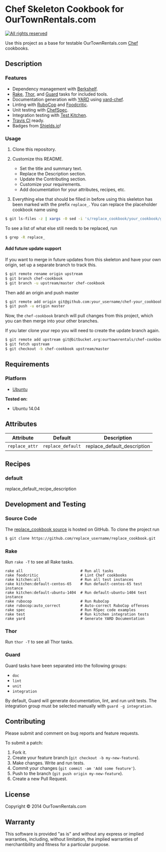 # Chef Skeleton Cookbook for OurTownRentals.com

[![All rights reserved](http://img.shields.io/badge/license-All_rights_reserved-red.svg?style=flat)](./LICENSE.txt)

Use this project as a base for testable OurTownRentals.com [Chef] cookbooks.

[Chef]: http://www.getchef.com/chef/

## Description

### Features

* Dependency management with [Berkshelf].
* [Rake], [Thor], and [Guard] tasks for included tools.
* Documentation generation with [YARD] using [yard-chef].
* Linting with [RuboCop] and [Foodcritic].
* Unit testing with [ChefSpec].
* Integration testing with [Test Kitchen].
* [Travis CI] ready.
* Badges from [Shields.io]!

[Berkshelf]: http://berkshelf.com/index.html
[ChefSpec]: http://sethvargo.github.io/chefspec/
[Foodcritic]: http://acrmp.github.io/foodcritic/
[Guard]: http://guardgem.org/
[Rake]: https://github.com/jimweirich/rake
[RuboCop]: https://github.com/bbatsov/rubocop
[Shields.io]: http://shields.io/
[Test Kitchen]: http://kitchen.ci/
[Thor]: http://whatisthor.com/
[Travis CI]: https://travis-ci.org/
[YARD]: http://yardoc.org/index.html
[yard-chef]: https://github.com/rightscale/yard-chef

### Usage

1. Clone this repository.

2. Customize this README.
   - Set the title and summary text.
   - Replace the Description section.
   - Update the Contributing section.
   - Customize your requirements.
   - Add documentation for your attributes, recipes, etc.

3. Everything else that should be filled in before using this skeleton
   has been marked with the prefix `replace_`.
   You can replace the placeholder cookbook name using

````bash
$ git ls-files -z | xargs -0 sed -i 's/replace_cookbook/your_cookbook/g'
````

   To see a list of what else still needs to be replaced, run

````bash
$ grep -R replace_
````

#### Add future update support

If you want to merge in future updates from this skeleton and have your own origin,
set up a separate branch to track this.

````bash
$ git remote rename origin upstream
$ git branch chef-cookbook
$ git branch -u upstream/master chef-cookbook
````

Then add an origin and push master

````bash
$ git remote add origin git@github.com:your_username/chef-your_cookbook.git
$ git push -u origin master
````

Now, the `chef-cookbook` branch will pull changes from this project,
which you can then merge into your other branches.

If you later clone your repo you will need to create the update branch again.

````bash
$ git remote add upstream git@bitbucket.org:ourtownrentals/chef-cookbook.git
$ git fetch upstream
$ git checkout -b chef-cookbook upstream/master
````

## Requirements

### Platform

- [Ubuntu](http://www.ubuntu.com/)

**Tested on:**

- Ubuntu 14.04

## Attributes

Attribute      | Default           | Description
---------------|-------------------|------------
`replace_attr` | `replace_default` | replace_default_description

## Recipes

### default

replace_default_recipe_description

## Development and Testing

### Source Code

The [replace_cookbook source](https://github.com/replace_username/replace_cookbook)
is hosted on GitHub.
To clone the project run

````bash
$ git clone https://github.com/replace_username/replace_cookbook.git
````

### Rake

Run `rake -T` to see all Rake tasks.

````
rake all                          # Run all tasks
rake foodcritic                   # Lint Chef cookbooks
rake kitchen:all                  # Run all test instances
rake kitchen:default-centos-65    # Run default-centos-65 test instance
rake kitchen:default-ubuntu-1404  # Run default-ubuntu-1404 test instance
rake rubocop                      # Run RuboCop
rake rubocop:auto_correct         # Auto-correct RuboCop offenses
rake spec                         # Run RSpec code examples
rake test                         # Run kitchen integration tests
rake yard                         # Generate YARD Documentation
````

### Thor

Run `thor -T` to see all Thor tasks.

### Guard

Guard tasks have been separated into the following groups:

- `doc`
- `lint`
- `unit`
- `integration`

By default, Guard will generate documentation, lint, and run unit tests.
The integration group must be selected manually with `guard -g integration`.

## Contributing

Please submit and comment on bug reports and feature requests.

To submit a patch:

1. Fork it.
2. Create your feature branch (`git checkout -b my-new-feature`).
3. Make changes. Write and run tests.
4. Commit your changes (`git commit -am 'Add some feature'`).
5. Push to the branch (`git push origin my-new-feature`).
6. Create a new Pull Request.

## License

Copyright © 2014 OurTownRentals.com

## Warranty

This software is provided "as is" and without any express or
implied warranties, including, without limitation, the implied
warranties of merchantibility and fitness for a particular
purpose.
